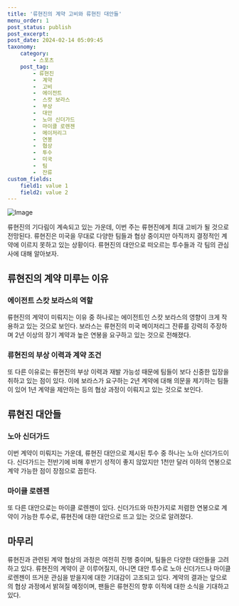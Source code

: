 ```yaml
---
title: '류현진의 계약 고비와 류현진 대안들'
menu_order: 1
post_status: publish
post_excerpt: 
post_date: 2024-02-14 05:09:45
taxonomy:
    category:
        - 스포츠
    post_tag:
        - 류현진
        -  계약
        -  고비
        -  에이전트
        -  스캇 보라스
        -  부상
        -  대안
        -  노아 신더가드
        -  마이클 로렌젠
        -  메이저리그
        -  연봉
        -  협상
        -  투수
        -  미국
        -  팀
        -  잔류
custom_fields:
    field1: value 1
    field2: value 2
---
```


![Image](https://imgnews.pstatic.net/image/425/2024/02/13/202402131026510447091b55a0d561839715699_20240213102801503.jpg?type=w647)

류현진의 기다림이 계속되고 있는 가운데, 이번 주는 류현진에게 최대 고비가 될 것으로 전망된다. 류현진은 미국을 무대로 다양한 팀들과 협상 중이지만 아직까지 결정적인 계약에 이르지 못하고 있는 상황이다. 류현진의 대안으로 떠오르는 투수들과 각 팀의 관심사에 대해 알아보자.
## 류현진의 계약 미루는 이유
### 에이전트 스캇 보라스의 역할
류현진의 계약이 미뤄지는 이유 중 하나로는 에이전트인 스캇 보라스의 영향이 크게 작용하고 있는 것으로 보인다. 보라스는 류현진의 미국 메이저리그 잔류를 강력히 주장하며 2년 이상의 장기 계약과 높은 연봉을 요구하고 있는 것으로 전해졌다.
### 류현진의 부상 이력과 계약 조건
또 다른 이유로는 류현진의 부상 이력과 재발 가능성 때문에 팀들이 보다 신중한 입장을 취하고 있는 점이 있다. 이에 보라스가 요구하는 2년 계약에 대해 의문을 제기하는 팀들이 있어 1년 계약을 제안하는 등의 협상 과정이 이뤄지고 있는 것으로 보인다.
## 류현진 대안들
### 노아 신더가드
이번 계약이 미뤄지는 가운데, 류현진 대안으로 제시된 투수 중 하나는 노아 신더가드이다. 신더가드는 전반기에 비해 후반기 성적이 좋지 않았지만 1천만 달러 이하의 연봉으로 계약 가능한 점이 장점으로 꼽힌다.
### 마이클 로렌젠
또 다른 대안으로는 마이클 로렌젠이 있다. 신더가드와 마찬가지로 저렴한 연봉으로 계약이 가능한 투수로, 류현진에 대한 대안으로 뜨고 있는 것으로 알려졌다.
## 마무리
류현진과 관련된 계약 협상의 과정은 여전히 진행 중이며, 팀들은 다양한 대안들을 고려하고 있다. 류현진의 계약이 곧 이루어질지, 아니면 대안 투수로 노아 신더가드나 마이클 로렌젠이 뜨거운 관심을 받을지에 대한 기대감이 고조되고 있다. 계약의 결과는 앞으로의 협상 과정에서 밝혀질 예정이며, 팬들은 류현진의 향후 이적에 대한 소식을 기대하고 있다.
